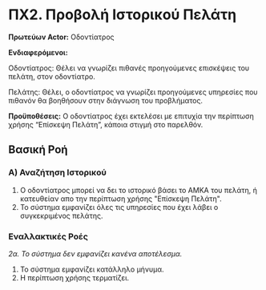 # ΠΧ2. Προβολή Ιστορικού Πελάτη
 
__Πρωτεύων Actor:__ Οδοντίατρος

__Ενδιαφερόμενοι:__ 

Οδοντίατρος: Θέλει να γνωρίζει πιθανές προηγούμενες επισκέψεις του πελάτη, στον οδοντίατρο. 

Πελάτης: Θέλει, ο οδοντίατρος να γνωρίζει προηγούμενες υπηρεσίες που πιθανόν θα βοηθήσουν στην διάγνωση του προβλήματος. 

__Προϋποθέσεις:__ Ο οδοντίατρος έχει εκτελέσει με επιτυχία την περίπτωση χρήσης “Επίσκεψη Πελάτη”, κάποια στιγμή στο παρελθόν.

## Βασική Ροή

### Α) Αναζήτηση Ιστορικού 
1. Ο οδοντίατρος μπορεί να δει το ιστορικό βάσει το ΑΜΚΑ του πελάτη, ή κατευθείαν απο την περίπτωση χρήσης "Επίσκεψη Πελάτη".
2. Το σύστημα εμφανίζει όλες τις υπηρεσίες που έχει λάβει ο συγκεκριμένος πελάτης.

### Εναλλακτικές Ροές

*2α. Το σύστημα δεν εμφανίζει κανένα αποτέλεσμα.*
1. Το σύστημα εμφανίζει κατάλληλο μήνυμα.
2. Η περίπτωση χρήσης τερματίζει.